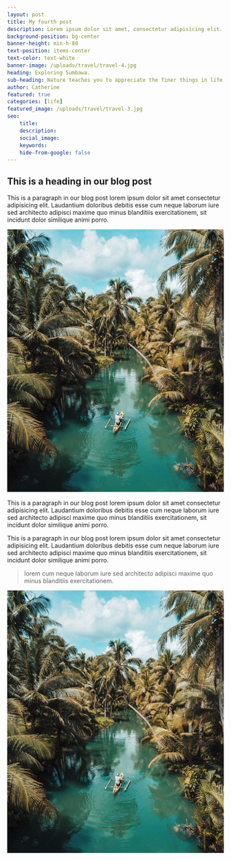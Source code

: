 ```yaml
---
layout: post
title: My fourth post 
description: Lorem ipsum dolor sit amet, consectetur adipisicing elit. Error sunt earum, ab, eum dolore perspiciatis tenetur alias aspernatur
background-position: bg-center
banner-height: min-h-80
text-position: items-center
text-color: text-white
banner-image: /uploads/travel/travel-4.jpg 
heading: Exploring Sumbawa.
sub-heading: Nature teaches you to appreciate the finer things in life, to be present, live in the moment and just breath.
author: Catherine
featured: true
categories: [life]
featured_image: /uploads/travel/travel-3.jpg
seo: 
    title: 
    description: 
    social_image: 
    keywords: 
    hide-from-google: false
---
```


## This is a heading in our blog post 

This  is a paragraph in our blog post lorem ipsum dolor sit amet consectetur adipisicing elit. Laudantium doloribus debitis esse cum neque laborum iure sed architecto adipisci maxime quo minus blanditiis exercitationem, sit incidunt dolor similique animi porro.

<img class="aspect-landscape" src="/uploads/travel/travel-6.jpg">

This  is a paragraph in our blog post lorem ipsum dolor sit amet consectetur adipisicing elit. Laudantium doloribus debitis esse cum neque laborum iure sed architecto adipisci maxime quo minus blanditiis exercitationem, sit incidunt dolor similique animi porro.

This  is a paragraph in our blog post lorem ipsum dolor sit amet consectetur adipisicing elit. Laudantium doloribus debitis esse cum neque laborum iure sed architecto adipisci maxime quo minus blanditiis exercitationem, sit incidunt dolor similique animi porro.

> lorem cum neque laborum iure sed architecto adipisci maxime quo minus blanditiis exercitationem.

<img class="landscape" src="/uploads/travel/travel-6.jpg">